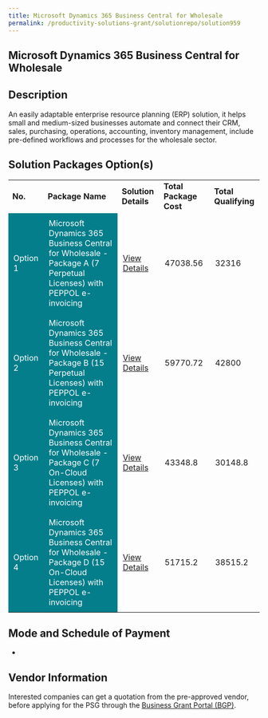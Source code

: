 ```yaml
---
title: Microsoft Dynamics 365 Business Central for Wholesale
permalink: /productivity-solutions-grant/solutionrepo/solution959
---
```


## Microsoft Dynamics 365 Business Central for Wholesale

## Description

An easily adaptable enterprise resource planning (ERP) solution, it helps small and medium-sized businesses automate and connect their CRM, sales, purchasing, operations, accounting, inventory management, include pre-defined workflows and processes  for the wholesale sector.

## Solution Packages Option(s)

<table>
<tr>
<td><b>No.</b></td>
<td><b>Package Name</b></td>
<td><b>Solution Details</b></td>
<td><b>Total Package Cost</b></td>
<td><b>Total Qualifying</b></td>
</tr>
<tr>
<td style='padding: 10px; background-color: #037E8A; color: #FFFFFF;'>Option 1</td>
<td style='padding: 10px; background-color: #037E8A; color: #FFFFFF;'>Microsoft Dynamics 365 Business Central for Wholesale - Package A (7 Perpetual Licenses) with  PEPPOL e-invoicing</td>
<td style='padding: 10px;'><a href='https://www.gobusiness.gov.sg/images/psg/Desensitised_Winspire_WS_Annex_3_v2_Part_1.pdf' target='_blank'>View Details</a></td>
<td style='padding: 10px;'>47038.56</td>
<td style='padding: 10px;'>32316</td>
</tr>
<tr>
<td style='padding: 10px; background-color: #037E8A; color: #FFFFFF;'>Option 2</td>
<td style='padding: 10px; background-color: #037E8A; color: #FFFFFF;'>Microsoft Dynamics 365 Business Central for Wholesale - Package B (15 Perpetual Licenses) with  PEPPOL e-invoicing</td>
<td style='padding: 10px;'><a href='https://www.gobusiness.gov.sg/images/psg/Desensitised_Winspire_WS_Annex_3_v2_Part_2.pdf' target='_blank'>View Details</a></td>
<td style='padding: 10px;'>59770.72</td>
<td style='padding: 10px;'>42800</td>
</tr>
<tr>
<td style='padding: 10px; background-color: #037E8A; color: #FFFFFF;'>Option 3</td>
<td style='padding: 10px; background-color: #037E8A; color: #FFFFFF;'>Microsoft Dynamics 365 Business Central for Wholesale - Package C (7 On-Cloud Licenses) with  PEPPOL e-invoicing</td>
<td style='padding: 10px;'><a href='https://www.gobusiness.gov.sg/images/psg/Desensitised_Winspire_WS_Annex_3_v2_Part_3.pdf' target='_blank'>View Details</a></td>
<td style='padding: 10px;'>43348.8</td>
<td style='padding: 10px;'>30148.8</td>
</tr>
<tr>
<td style='padding: 10px; background-color: #037E8A; color: #FFFFFF;'>Option 4</td>
<td style='padding: 10px; background-color: #037E8A; color: #FFFFFF;'>Microsoft Dynamics 365 Business Central for Wholesale - Package D (15 On-Cloud Licenses) with  PEPPOL e-invoicing</td>
<td style='padding: 10px;'><a href='https://www.gobusiness.gov.sg/images/psg/Desensitised_Winspire_WS_Annex_3_v2_Part_4.pdf' target='_blank'>View Details</a></td>
<td style='padding: 10px;'>51715.2</td>
<td style='padding: 10px;'>38515.2</td>
</tr>
</table>

## Mode and Schedule of Payment

 - 

## Vendor Information

 

Interested companies can get a quotation from the pre-approved vendor, before applying for the PSG through the <a href='https://www.businessgrants.gov.sg/' target='_blank' rel='noopener'>Business Grant Portal (BGP)</a>.

<script src="/jquery/resize-tables.js"></script>
